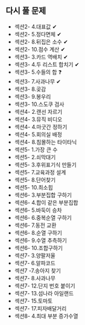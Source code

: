 ## 다시 풀 문제

- 섹션2- 4.대표값 ✔
- 섹션2- 5.정다면체 ✔
- 섹션2- 8.뒤집은 소수 ✔
- 섹션2- 10.점수 계산 ✔
- 섹션3- 3.카드 역배치 ✔
- 섹션3- 4.두 리스트 합치기 ✔
- 섹션3- 5.수들의 합 ❓
- 섹션3- 7.사과나무 ✔
- 섹션3- 8.곶감
- 섹션3- 9.봉우리
- 섹션3- 10.스도쿠 검사
- 섹션4- 2.랜선 자르기
- 섹션4- 3.뮤직 비디오
- 섹션4- 4.마굿간 정하기
- 섹션4- 5.회의실 배정
- 섹션4- 8.침몰하는 타이타닉
- 섹션5- 1.가장 큰 수
- 섹션5- 2.쇠막대기
- 섹션5- 3.후위표기식 만들기
- 섹션5- 7.교육과정 설계
- 섹션5- 8.단어찾기
- 섹션5- 10.최소힙
- 섹션6- 3.부분집합 구하기
- 섹션6- 4.합이 같은 부분집합
- 섹션6- 5.바둑이 승차
- 섹션6- 6.중복순열 구하기
- 섹션6- 7.동전 교환
- 섹션6- 8.순열 구하기
- 섹션6- 9.수열 추측하기
- 섹션6- 10.조합구하기
- 섹션7- 3.양팔저울
- 섹션7- 6.알파코드
- 섹션7 -7.송아지 찾기
- 섹션7- 8.사과나무
- 섹션7- 12.단지 번호 붙이기
- 섹션7- 13.섬나라 아일랜드
- 섹션7- 15.토마토
- 섹션7- 17.피자배달거리
- 섹션8- 4.최대 부분 증가수열